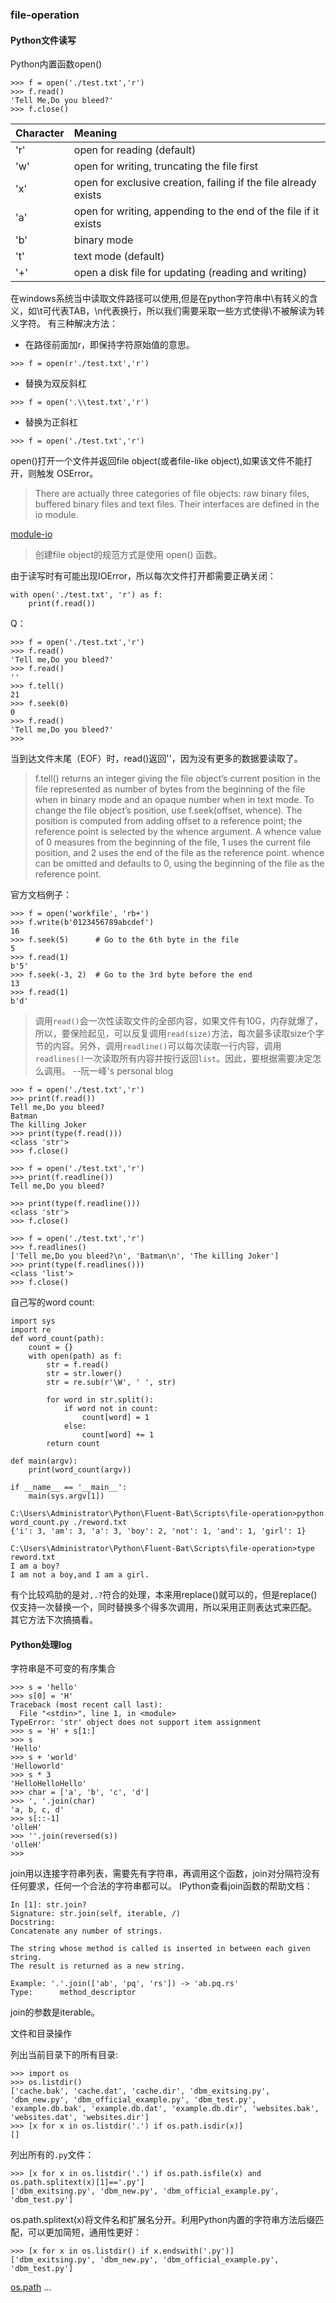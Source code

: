 ### file-operation

#### Python文件读写

Python内置函数open()

```
>>> f = open('./test.txt','r')
>>> f.read()
'Tell Me,Do you bleed?'
>>> f.close()
```
| **Character** | **Meaning** |
| :------------ | :---------- |
|'r'            | open for reading (default)                                      |
|'w'            | open for writing, truncating the file first                     |
|'x'            | open for exclusive creation, failing if the file already exists |
|'a'            | open for writing, appending to the end of the file if it exists |
|'b'            | binary mode                                                     |
|'t'            | text mode (default)                                             |
|'+'            | open a disk file for updating (reading and writing)             |

在windows系统当中读取文件路径可以使用\,但是在python字符串中\有转义的含义，如\t可代表TAB，\n代表换行，所以我们需要采取一些方式使得\不被解读为转义字符。
有三种解决方法：
- 在路径前面加r，即保持字符原始值的意思。
```
>>> f = open(r'./test.txt','r')
```
- 替换为双反斜杠
```
>>> f = open('.\\test.txt','r')
```
- 替换为正斜杠
```
>>> f = open('./test.txt','r')
```

open()打开一个文件并返回file object(或者file-like object),如果该文件不能打开，则触发 OSError。
> There are actually three categories of file objects: raw binary files, buffered binary files and text files. 
> Their interfaces are defined in the io module.

[module-io](https://docs.python.org/zh-cn/3/library/io.html#module-io)
> 创建file object的规范方式是使用 open() 函数。

由于读写时有可能出现IOError，所以每次文件打开都需要正确关闭：
```
with open('./test.txt', 'r') as f:
    print(f.read())
```
Q：
```
>>> f = open('./test.txt','r')
>>> f.read()
'Tell me,Do you bleed?'
>>> f.read()
''
>>> f.tell()
21
>>> f.seek(0)
0
>>> f.read()
'Tell me,Do you bleed?'
>>>
```
当到达文件末尾（EOF）时，read()返回''，因为没有更多的数据要读取了。
> f.tell() returns an integer giving the file object’s current position in the file represented as number of bytes from the beginning of the file when in binary mode and an opaque number when in text mode.
> To change the file object’s position, use f.seek(offset, whence). The position is computed from adding offset to a reference point; the reference point is selected by the whence argument. A whence value of 0 measures from the beginning of the file, 1 uses the current file position, and 2 uses the end of the file as the reference point. whence can be omitted and defaults to 0, using the beginning of the file as the reference point.

官方文档例子：
```
>>> f = open('workfile', 'rb+')
>>> f.write(b'0123456789abcdef')
16
>>> f.seek(5)      # Go to the 6th byte in the file
5
>>> f.read(1)
b'5'
>>> f.seek(-3, 2)  # Go to the 3rd byte before the end
13
>>> f.read(1)
b'd'
```

> 调用`read()`会一次性读取文件的全部内容，如果文件有10G，内存就爆了，所以，要保险起见，可以反复调用`read(size)`方法，每次最多读取size个字节的内容。另外，调用`readline()`可以每次读取一行内容，调用`readlines()`一次读取所有内容并按行返回`list`。因此，要根据需要决定怎么调用。
> --阮一峰's personal blog

```
>>> f = open('./test.txt','r')
>>> print(f.read())
Tell me,Do you bleed?
Batman
The killing Joker
>>> print(type(f.read()))
<class 'str'>
>>> f.close()
```

```
>>> f = open('./test.txt','r')
>>> print(f.readline())
Tell me,Do you bleed?

>>> print(type(f.readline()))
<class 'str'>
>>> f.close()
```

```
>>> f = open('./test.txt','r')
>>> f.readlines()
['Tell me,Do you bleed?\n', 'Batman\n', 'The killing Joker']
>>> print(type(f.readlines()))
<class 'list'>
>>> f.close()
```

自己写的word count:
```
import sys
import re
def word_count(path):
    count = {}
    with open(path) as f:
        str = f.read()
        str = str.lower()
        str = re.sub(r'\W', ' ', str)

        for word in str.split():
            if word not in count:
                count[word] = 1
            else:
                count[word] += 1
        return count

def main(argv):
    print(word_count(argv))

if __name__ == '__main__':
    main(sys.argv[1])
```
```
C:\Users\Administrator\Python\Fluent-Bat\Scripts\file-operation>python word_count.py ./reword.txt
{'i': 3, 'am': 3, 'a': 3, 'boy': 2, 'not': 1, 'and': 1, 'girl': 1}

C:\Users\Administrator\Python\Fluent-Bat\Scripts\file-operation>type reword.txt
I am a boy?
I am not a boy,and I am a girl.
```
有个比较鸡肋的是对`,.?`符合的处理，本来用replace()就可以的，但是replace()仅支持一次替换一个，同时替换多个得多次调用，所以采用正则表达式来匹配。
其它方法下次搞搞看。

#### Python处理log

字符串是不可变的有序集合
```
>>> s = 'hello'
>>> s[0] = 'H'
Traceback (most recent call last):
  File "<stdin>", line 1, in <module>
TypeError: 'str' object does not support item assignment
>>> s = 'H' + s[1:]
>>> s
'Hello'
>>> s + 'world'
'Helloworld'
>>> s * 3
'HelloHelloHello'
>>> char = ['a', 'b', 'c', 'd']
>>> ', '.join(char)
'a, b, c, d'
>>> s[::-1]
'olleH'
>>> ''.join(reversed(s))
'olleH'
>>>
```
join用以连接字符串列表，需要先有字符串，再调用这个函数，join对分隔符没有任何要求，任何一个合法的字符串都可以。
IPython查看join函数的帮助文档：
```
In [1]: str.join?
Signature: str.join(self, iterable, /)
Docstring:
Concatenate any number of strings.

The string whose method is called is inserted in between each given string.
The result is returned as a new string.

Example: '.'.join(['ab', 'pq', 'rs']) -> 'ab.pq.rs'
Type:      method_descriptor
```
join的参数是iterable。

文件和目录操作

列出当前目录下的所有目录:
```
>>> import os
>>> os.listdir()
['cache.bak', 'cache.dat', 'cache.dir', 'dbm_exitsing.py', 'dbm_new.py', 'dbm_official_example.py', 'dbm_test.py', 'example.db.bak', 'example.db.dat', 'example.db.dir', 'websites.bak', 'websites.dat', 'websites.dir']
>>> [x for x in os.listdir('.') if os.path.isdir(x)]
[]
```
列出所有的`.py`文件：
```
>>> [x for x in os.listdir('.') if os.path.isfile(x) and os.path.splitext(x)[1]=='.py']
['dbm_exitsing.py', 'dbm_new.py', 'dbm_official_example.py', 'dbm_test.py']
```
os.path.splitext(x)将文件名和扩展名分开。利用Python内置的字符串方法后缀匹配，可以更加简短，通用性更好：
```
>>> [x for x in os.listdir() if x.endswith('.py')]
['dbm_exitsing.py', 'dbm_new.py', 'dbm_official_example.py', 'dbm_test.py']
```
[os.path](https://docs.python.org/zh-cn/3/library/os.path.html)
...
